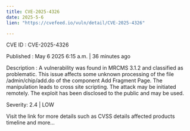 ```yaml
---
title: CVE-2025-4326
date: 2025-5-6
lien: "https://cvefeed.io/vuln/detail/CVE-2025-4326"

---
```


CVE ID : CVE-2025-4326

Published :  May 6
2025
6:15 a.m. | 36 minutes ago

Description : A vulnerability was found in MRCMS 3.1.2 and classified as problematic. This issue affects some unknown processing of the file /admin/chip/add.do of the component Add Fragment Page. The manipulation leads to cross site scripting. The attack may be initiated remotely. The exploit has been disclosed to the public and may be used.

Severity: 2.4 | LOW

Visit the link for more details
such as CVSS details
affected products
timeline
and more...
